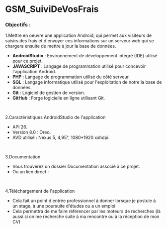 # GSM_SuiviDeVosFrais

### Objectifs :

1.Mettre en oeuvre une application Android, qui permet aux visiteurs de saisirs des frais et d'envoyer ces informations sur un serveur web qui se chargera ensuite de mettre à jour la base de données.

- **AndroidStudio** : Environnement de développement intégré (IDE) utilisé pour ce projet.
- **JAVASCRIPT** : Langage de programmation utilisé pour concevoir l'application Android.
- **PHP** : Langage de programmation utilisé du côté serveur.
- **SQL** : Langage informatique utilisé pour l'exploitation de notre la base de données.
- **Git** : Logiciel de gestion de version.
- **GitHub** : Forge logicielle en ligne utilisant Git.
<br>
  
2.Caractéristiques AndroidStudio de l'application

 - API 26.
 - Version 8.0 : Oreo.
 - AVD utilisé : Nexus 5, 4,95", 1080*1920 xxhdpi.

 <br>
 
 3.Documentation 
 
  - Vous trouverez un dossier Documentation associé à ce projet.
  - Ou un lien direct : 
 
  <br>
  
 4.Téléchargement de l'application
  - Cela fait un point d'entrée professionnel à donner lorsque je postule à un stage, à une poursuite d'études ou a un emploi
  - Cela permettra de me faire référencer par les moteurs de recherches (là aussi si on me recherche suite à ma rencontre ou à la réception de mon CV)

